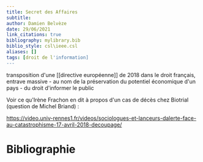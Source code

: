 ```yaml
---
title: Secret des Affaires
subtitle:
author: Damien Belvèze
date: 29/06/2021
link_citations: true
bibliography: mylibrary.bib
biblio_style: csl\ieee.csl
aliases: []
tags: [droit de l'information]
---
```



transposition d'une [[directive européenne]] de 2018 dans le droit français, entrave massive - au nom de la préservation du potentiel économique d'un pays - du droit d'informer le public

Voir ce qu'Irène Frachon en dit à propos d'un cas de décès chez Biotrial (question de Michel Briand) : 

https://video.univ-rennes1.fr/videos/sociologues-et-lanceurs-dalerte-face-au-catastrophisme-17-avril-2018-decoupage/


# Bibliographie
